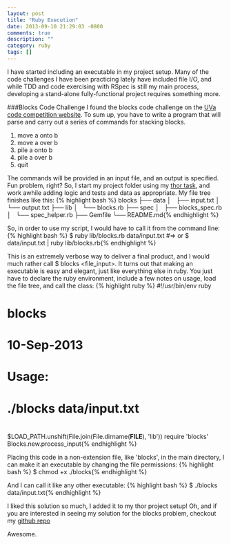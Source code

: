 ```yaml
---
layout: post
title: "Ruby Execution"
date: 2013-09-10 21:29:03 -0800
comments: true
description: ""
category: ruby
tags: []
---
```


I have started including an executable in my project setup. Many of the code challenges I have been practicing lately have included file I/O, and while TDD and code exercising with RSpec is still my main process, developing a stand-alone fully-functional project requires something more.
<!--more-->
###Blocks Code Challenge
I found the blocks code challenge on the [UVa code competition website](http://uva.onlinejudge.org/index.php?option=com_onlinejudge&Itemid=8&category=3&page=show_problem&problem=37). To sum up, you have to write a program that will parse and carry out a series of commands for stacking blocks.

1. move a onto b
2. move a over b
3. pile a onto b
4. pile a over b
5. quit

The commands will be provided in an input file, and an output is specified. Fun problem, right? So, I start my project folder using my [thor task](http://www.katieleonard.ca/automation/2013/09/08/thor-sets-up-a-project/), and work awhile adding logic and tests and data as appropriate. My file tree finishes like this:
{% highlight bash %}
blocks
├── data
│   ├── input.txt
│   └── output.txt
├── lib
│   └── blocks.rb
├── spec
│   ├── blocks_spec.rb
│   └── spec_helper.rb
├── Gemfile
└── README.md{% endhighlight %}

So, in order to use my script, I would have to call it from the command line:
{% highlight bash %}
$ ruby lib/blocks.rb data/input.txt
#=> or
$ data/input.txt | ruby lib/blocks.rb{% endhighlight %}

This is an extremely verbose way to deliver a final product, and I would much rather call $ blocks &lt;file_input&gt;. It turns out that making an executable is easy and elegant, just like everything else in ruby. You just have to declare the ruby environment, include a few notes on usage, load the file tree, and call the class:
{% highlight ruby %}
#!/usr/bin/env ruby
# blocks
# 10-Sep-2013
#
# Usage:
# ./blocks data/input.txt
#
$LOAD_PATH.unshift(File.join(File.dirname(__FILE__), 'lib'))
require 'blocks'
Blocks.new.process_input{% endhighlight %}

Placing this code in a non-extension file, like 'blocks', in the main directory, I can make it an executable by changing the file permissions:
{% highlight bash %}
$ chmod +x ./blocks{% endhighlight %}

And I can call it like any other executable:
{% highlight bash %}
$ ./blocks data/input.txt{% endhighlight %}

I liked this solution so much, I added it to my thor project setup! Oh, and if you are interested in seeing my solution for the blocks problem, checkout my [github repo](https://github.com/keighty/datastructures/tree/master/ruby/blocks)

Awesome.
